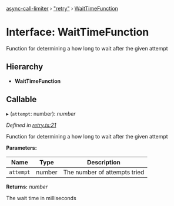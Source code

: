 [async-call-limiter](../README.md) › ["retry"](../modules/_retry_.md) › [WaitTimeFunction](_retry_.waittimefunction.md)

# Interface: WaitTimeFunction

Function for determining a how long to wait after the given attempt

## Hierarchy

* **WaitTimeFunction**

## Callable

▸ (`attempt`: number): *number*

*Defined in [retry.ts:21](https://github.com/SpudNyk/async-call-limiter/blob/a5b269b/src/retry.ts#L21)*

Function for determining a how long to wait after the given attempt

**Parameters:**

Name | Type | Description |
------ | ------ | ------ |
`attempt` | number | The number of attempts tried |

**Returns:** *number*

The wait time in milliseconds

